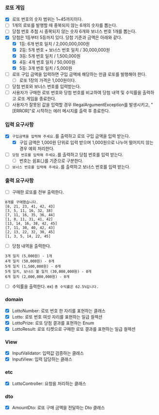 ### 로또 게임

- [x]  로또 번호의 숫자 범위는 1~45까지이다.
- [ ]  1개의 로또를 발행할 때 중복되지 않는 6개의 숫자를 뽑는다.
- [ ]  당첨 번호 추첨 시 중복되지 않는 숫자 6개와 보너스 번호 1개를 뽑는다.
- [x]  당첨은 1등부터 5등까지 있다. 당첨 기준과 금액은 아래와 같다.
    - [x]  1등: 6개 번호 일치 / 2,000,000,000원
    - [x]  2등: 5개 번호 + 보너스 번호 일치 / 30,000,000원
    - [x]  3등: 5개 번호 일치 / 1,500,000원
    - [x]  4등: 4개 번호 일치 / 50,000원
    - [x]  5등: 3개 번호 일치 / 5,000원
- [ ]  로또 구입 금액을 입력하면 구입 금액에 해당하는 만큼 로또를 발행해야 한다.
    - [ ]  로또 1장의 가격은 1,000원이다.
- [ ]  당첨 번호와 보너스 번호를 입력받는다.
- [ ]  사용자가 구매한 로또 번호와 당첨 번호를 비교하여 당첨 내역 및 수익률을 출력하고 로또 게임을 종료한다.
- [ ]  사용자가 잘못된 값을 입력할 경우 IllegalArgumentException를 발생시키고, "[ERROR]"로 시작하는 에러 메시지를 출력 후 종료한다.

### 입력 요구사항

- [x]  `구입금액을 입력해 주세요.`를 출력하고 로또 구입 금액을 입력 받는다.
    - [x]  구입 금액은 1,000원 단위로 입력 받으며 1,000원으로 나누어 떨어지지 않는 경우 예외 처리한다.
- [ ]  `당첨 번호를 입력해 주세요.`를 출력하고 당첨 번호를 입력 받는다.
    - [ ]  번호는 쉼표(,)를 기준으로 구분한다.
- [ ]  `보너스 번호를 입력해 주세요.`를 출력하고 보너스 번호를 입력 받는다.

### 출력 요구사항

- [ ]  구매한 로또를 전부 출력한다.

```
8개를 구매했습니다.
[8, 21, 23, 41, 42, 43] 
[3, 5, 11, 16, 32, 38] 
[7, 11, 16, 35, 36, 44] 
[1, 8, 11, 31, 41, 42] 
[13, 14, 16, 38, 42, 45] 
[7, 11, 30, 40, 42, 43] 
[2, 13, 22, 32, 38, 45] 
[1, 3, 5, 14, 22, 45]
```

- [ ]  당첨 내역을 출력한다.

```
3개 일치 (5,000원) - 1개
4개 일치 (50,000원) - 0개
5개 일치 (1,500,000원) - 0개
5개 일치, 보너스 볼 일치 (30,000,000원) - 0개
6개 일치 (2,000,000,000원) - 0개
```

- [ ]  수익률을 출력한다. ex) `총 수익률은 62.5%입니다.`

### domain

- [x]  LottoNumber: 로또 번호 한 자리를 표현하는 클래스
- [x]  Lotto: 로또 번호 여섯 자리를 표현하는 일급 컬렉션
- [x]  LottoPrize: 로또 당첨 결과를 표현하는 Enum
- [x]  LottoResult: 로또 티켓으로 구매한 로또 결과를 표현하는 일급 컬렉션

### View

- [x]  InputValidator: 입력값 검증하는 클래스
- [x]  InputView: 입력 담당하는 클래스

### etc

- [x]  LottoController: 요청을 처리하는 클래스

### dto

- [x]  AmountDto: 로또 구매 금액을 전달하는 Dto 클래스
